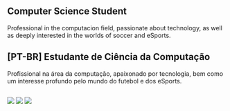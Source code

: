 ## Computer Science Student

Professional in the computacion field, passionate about technology, as well as deeply interested in the worlds of soccer and eSports.

## [PT-BR] Estudante de Ciência da Computação

Profissional na área da computação, apaixonado por tecnologia, bem como um interesse profundo pelo mundo do futebol e dos eSports.

##
<div>
  <a href="https://www.linkedin.com/in/braga0425/" target="_blank"><img src="https://img.shields.io/badge/LinkedIn-0077B5?style=for-the-badge&logo=linkedin&logoColor=white" target="_blank"></a>
  <a href="https://www.instagram.com/braga0425/" target="_blank"><img src="https://img.shields.io/badge/Instagram-E4405F?style=for-the-badge&logo=instagram&logoColor=white" target="_blank"></a>
  <a href="https://discord.com/invite/fvwqAQb" target="_blank"><img src="https://img.shields.io/badge/Discord-7289DA?style=for-the-badge&logo=discord&logoColor=white" target="_blank"></a>
</div>
